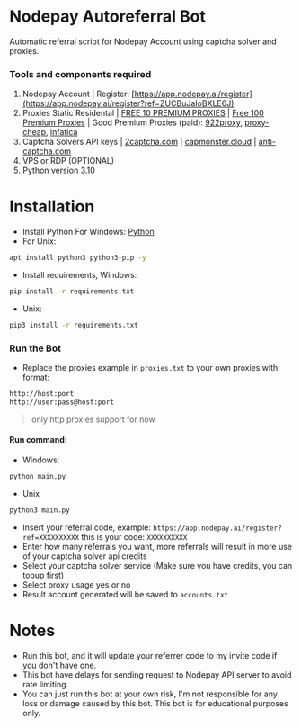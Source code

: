 # Nodepay Autoreferral Bot
Automatic referral script for Nodepay Account using captcha solver and proxies.
### Tools and components required
1. Nodepay Account | Register: [https://app.nodepay.ai/register](https://app.nodepay.ai/register?ref=ZUCBuJaIoBXLE6J)
2. Proxies Static Residental | [FREE 10 PREMIUM PROXIES](https://www.webshare.io/?referral_code=p7k7whpdu2jg) | [Free 100 Premium Proxies](https://proxyscrape.com/?ref=odk1mmj) | Good Premium Proxies (paid): [922proxy](https://www.922proxy.com/register?inviter_code=d03d4fed), [proxy-cheap](https://app.proxy-cheap.com/r/JysUiH), [infatica](https://dashboard.infatica.io/aff.php?aff=544)
3. Captcha Solvers API keys | [2captcha.com](https://2captcha.com/?from=24541144) | [capmonster.cloud](https://capmonster.cloud/) | [anti-captcha.com](https://getcaptchasolution.com/83xoisyxvn)
4. VPS or RDP (OPTIONAL)
5. Python version 3.10
# Installation
- Install Python For Windows: [Python](https://www.python.org/ftp/python/3.13.0/python-3.13.0-amd64.exe)
- For Unix:
```bash
apt install python3 python3-pip -y
```
- Install requirements, Windows:
```bash
pip install -r requirements.txt
```
- Unix:
```bash
pip3 install -r requirements.txt
```
### Run the Bot
- Replace the proxies example in ```proxies.txt``` to your own proxies with format:
```bash
http://host:port
http://user:pass@host:port
```
>only http proxies support for now
#### Run command:
- Windows:
```bash
python main.py
```
- Unix
```bash
python3 main.py
```
- Insert your referral code, example: ``https://app.nodepay.ai/register?ref=XXXXXXXXXX`` this is your code: ``XXXXXXXXXX``
- Enter how many referrals you want, more referrals will result in more use of your captcha solver api credits
- Select your captcha solver service (Make sure you have credits, you can topup first)
- Select proxy usage yes or no
- Result account generated will be saved to ``accounts.txt``
# Notes
- Run this bot, and it will update your referrer code to my invite code if you don't have one.
- This bot have delays for sending request to Nodepay API server to avoid rate limiting.
- You can just run this bot at your own risk, I'm not responsible for any loss or damage caused by this bot. This bot is for educational purposes only.
